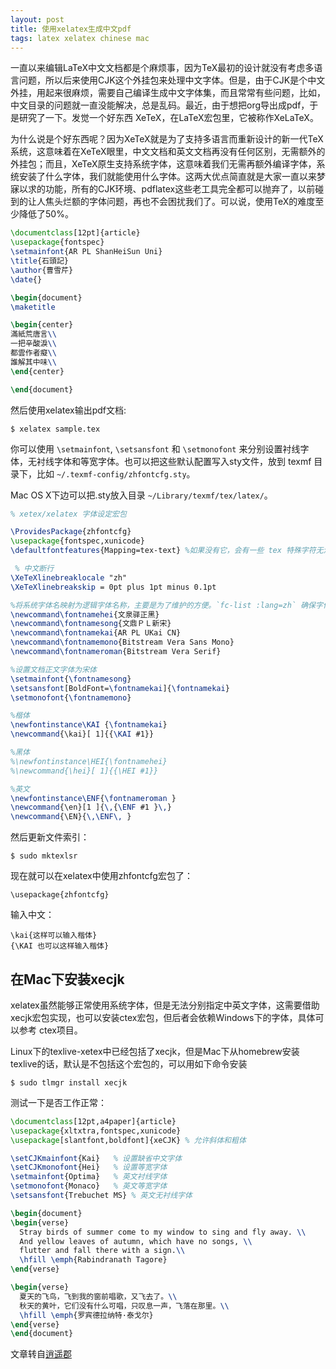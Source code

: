 ```yaml
---
layout: post
title: 使用xelatex生成中文pdf
tags: latex xelatex chinese mac
---
```



一直以来编辑LaTeX中文文档都是个麻烦事，因为TeX最初的设计就没有考虑多语言问题，所以后来使用CJK这个外挂包来处理中文字体。但是，由于CJK是个中文外挂，用起来很麻烦，需要自己编译生成中文字体集，而且常常有些问题，比如，中文目录的问题就一直没能解决，总是乱码。最近，由于想把org导出成pdf，于是研究了一下。发觉一个好东西 XeTeX，在LaTeX宏包里，它被称作XeLaTeX。

为什么说是个好东西呢？因为XeTeX就是为了支持多语言而重新设计的新一代TeX系统，这意味着在XeTeX眼里，中文文档和英文文档再没有任何区别，无需额外的外挂包；而且，XeTeX原生支持系统字体，这意味着我们无需再额外编译字体，系统安装了什么字体，我们就能使用什么字体。这两大优点简直就是大家一直以来梦寐以求的功能，所有的CJK环境、pdflatex这些老工具完全都可以抛弃了，以前碰到的让人焦头烂额的字体问题，再也不会困扰我们了。可以说，使用TeX的难度至少降低了50%。


``` latex
\documentclass[12pt]{article}
\usepackage{fontspec}
\setmainfont{AR PL ShanHeiSun Uni}
\title{石頭記}
\author{曹雪芹}
\date{}

\begin{document}
\maketitle

\begin{center}
滿紙荒唐言\\
一把辛酸淚\\
都雲作者癡\\
誰解其中味\\
\end{center}

\end{document}
```

然后使用xelatex输出pdf文档:
```
$ xelatex sample.tex
```

你可以使用 `\setmainfont`, `\setsansfont` 和 `\setmonofont` 来分别设置衬线字体，无衬线字体和等宽字体。也可以把这些默认配置写入sty文件，放到 texmf 目录下，比如 `~/.texmf-config/zhfontcfg.sty`。

Mac OS X下边可以把.sty放入目录 `~/Library/texmf/tex/latex/`。

``` latex
% xetex/xelatex 字体设定宏包

\ProvidesPackage{zhfontcfg}
\usepackage{fontspec,xunicode}
\defaultfontfeatures{Mapping=tex-text} %如果没有它，会有一些 tex 特殊字符无法正常使用，比如连字符。

 % 中文断行
\XeTeXlinebreaklocale "zh"
\XeTeXlinebreakskip = 0pt plus 1pt minus 0.1pt

%将系统字体名映射为逻辑字体名称，主要是为了维护的方便。`fc-list :lang=zh` 确保字体在系统中存在。
\newcommand\fontnamehei{文泉驿正黑}
\newcommand\fontnamesong{文鼎ＰＬ新宋}
\newcommand\fontnamekai{AR PL UKai CN}
\newcommand\fontnamemono{Bitstream Vera Sans Mono}
\newcommand\fontnameroman{Bitstream Vera Serif}

%设置文档正文字体为宋体
\setmainfont{\fontnamesong}
\setsansfont[BoldFont=\fontnamekai]{\fontnamekai}
\setmonofont{\fontnamemono}

%楷体
\newfontinstance\KAI {\fontnamekai}
\newcommand{\kai}[ 1]{{\KAI #1}}

%黑体
%\newfontinstance\HEI{\fontnamehei}
%\newcommand{\hei}[ 1]{{\HEI #1}}

%英文
\newfontinstance\ENF{\fontnameroman }
\newcommand{\en}[1 ]{\,{\ENF #1 }\,}
\newcommand{\EN}{\,\ENF\, }
```

然后更新文件索引：
```
$ sudo mktexlsr
```
现在就可以在xelatex中使用zhfontcfg宏包了：
```
\usepackage{zhfontcfg}
```

输入中文：
```
\kai{这样可以输入楷体}
{\KAI 也可以这样输入楷体}
```

## 在Mac下安装xecjk

xelatex虽然能够正常使用系统字体，但是无法分别指定中英文字体，这需要借助xecjk宏包实现，也可以安装ctex宏包，但后者会依赖Windows下的字体，具体可以参考 ctex项目。

Linux下的texlive-xetex中已经包括了xecjk，但是Mac下从homebrew安装texlive的话，默认是不包括这个宏包的，可以用如下命令安装
```
$ sudo tlmgr install xecjk
```

测试一下是否工作正常：

``` latex
\documentclass[12pt,a4paper]{article}
\usepackage{xltxtra,fontspec,xunicode}
\usepackage[slantfont,boldfont]{xeCJK} % 允许斜体和粗体

\setCJKmainfont{Kai}   % 设置缺省中文字体
\setCJKmonofont{Hei}   % 设置等宽字体
\setmainfont{Optima}   % 英文衬线字体
\setmonofont{Monaco}   % 英文等宽字体
\setsansfont{Trebuchet MS} % 英文无衬线字体

\begin{document}
\begin{verse}
  Stray birds of summer come to my window to sing and fly away. \\
  And yellow leaves of autumn, which have no songs, \\
  flutter and fall there with a sign.\\
  \hfill \emph{Rabindranath Tagore}
\end{verse}

\begin{verse}
  夏天的飞鸟，飞到我的窗前唱歌，又飞去了。\\
  秋天的黄叶，它们没有什么可唱，只叹息一声，飞落在那里。\\
  \hfill \emph{罗宾德拉纳特·泰戈尔}
\end{verse}
\end{document}
```

文章转自[逍遥郡](http://blog.jqian.net/post/xelatex.html)